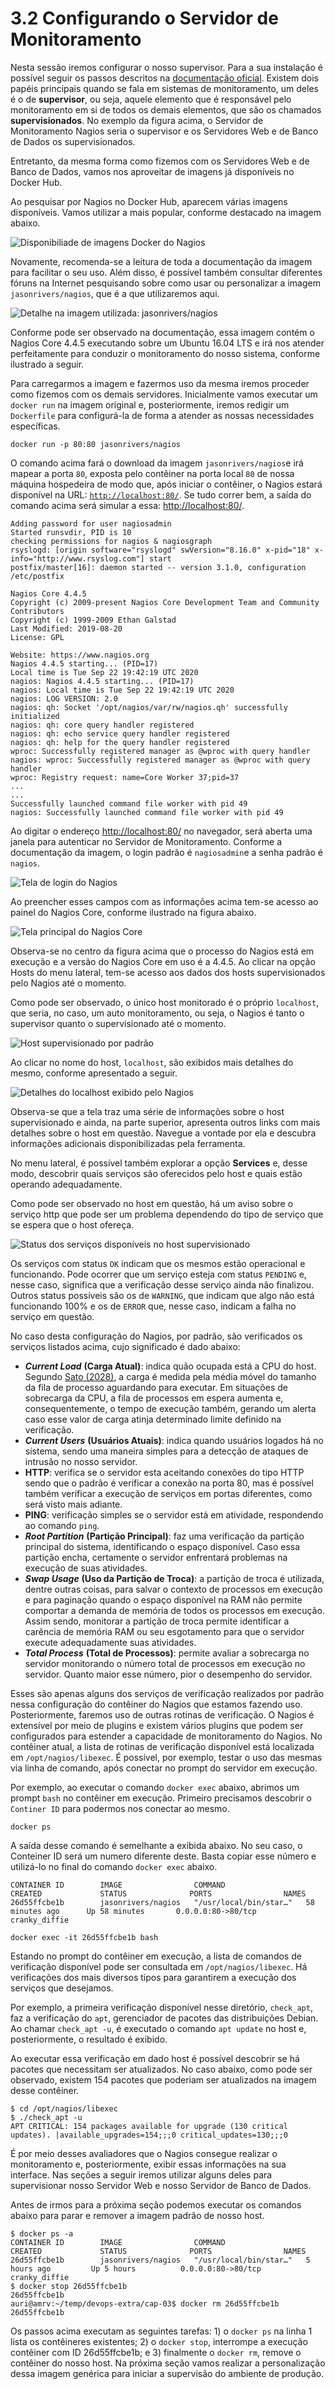 # 3.2 Configurando o Servidor de Monitoramento

Nesta sessão iremos configurar o nosso supervisor. Para a sua instalação é possível seguir os passos descritos na [documentação oficial](https://assets.nagios.com/downloads/nagioscore/docs/nagioscore/4/en/quickstart.html). Existem dois papéis principais quando se fala em sistemas de monitoramento, um deles é o de **supervisor**, ou seja, aquele elemento que é responsável pelo monitoramento em si de todos os demais elementos, que são os chamados **supervisionados**. No exemplo da figura acima, o Servidor de Monitoramento Nagios seria o supervisor e os Servidores Web e de Banco de Dados os supervisionados.

Entretanto, da mesma forma como fizemos com os Servidores Web e de Banco de Dados, vamos nos aproveitar de imagens já disponíveis no Docker Hub.

Ao pesquisar por Nagios no Docker Hub, aparecem várias imagens disponíveis. Vamos utilizar a mais popular, conforme destacado na imagem abaixo.

![Disponibiliade de imagens Docker do Nagios](../.gitbook/assets/nagios-docker-hub-01.png)

Novamente, recomenda-se a leitura de toda a documentação da imagem para facilitar o seu uso. Além disso, é possível também consultar diferentes fóruns na Internet pesquisando sobre como usar ou personalizar a imagem `jasonrivers/nagios`, que é a que utilizaremos aqui.

![Detalhe na imagem utilizada: jasonrivers/nagios](../.gitbook/assets/nagios-docker-hub-02.png)

Conforme pode ser observado na documentação, essa imagem contém o Nagios Core 4.4.5 executando sobre um Ubuntu 16.04 LTS e irá nos atender perfeitamente para conduzir o monitoramento do nosso sistema, conforme ilustrado a seguir.

Para carregarmos a imagem e fazermos uso da mesma iremos proceder como fizemos com os demais servidores. Inicialmente vamos executar um `docker run` na imagem original e, posteriormente, iremos redigir um `Dockerfile` para configurá-la de forma a atender as nossas necessidades específicas.

```text
docker run -p 80:80 jasonrivers/nagios
```

O comando acima fará o download da imagem `jasonrivers/nagios`e irá mapear a porta `80`, exposta pelo contêiner na porta local `80` de nossa máquina hospedeira de modo que, após iniciar o contêiner, o Nagios estará disponível na URL: [`http://localhost:80/`](http://localhost:80/). Se tudo correr bem, a saída do comando acima será simular a essa: [http://localhost:80/](http://localhost:80/).

```text
Adding password for user nagiosadmin
Started runsvdir, PID is 10
checking permissions for nagios & nagiosgraph
rsyslogd: [origin software="rsyslogd" swVersion="8.16.0" x-pid="18" x-info="http://www.rsyslog.com"] start
postfix/master[16]: daemon started -- version 3.1.0, configuration /etc/postfix

Nagios Core 4.4.5
Copyright (c) 2009-present Nagios Core Development Team and Community Contributors
Copyright (c) 1999-2009 Ethan Galstad
Last Modified: 2019-08-20
License: GPL

Website: https://www.nagios.org
Nagios 4.4.5 starting... (PID=17)
Local time is Tue Sep 22 19:42:19 UTC 2020
nagios: Nagios 4.4.5 starting... (PID=17)
nagios: Local time is Tue Sep 22 19:42:19 UTC 2020
nagios: LOG VERSION: 2.0
nagios: qh: Socket '/opt/nagios/var/rw/nagios.qh' successfully initialized
nagios: qh: core query handler registered
nagios: qh: echo service query handler registered
nagios: qh: help for the query handler registered
wproc: Successfully registered manager as @wproc with query handler
nagios: wproc: Successfully registered manager as @wproc with query handler
wproc: Registry request: name=Core Worker 37;pid=37
...
...
Successfully launched command file worker with pid 49
nagios: Successfully launched command file worker with pid 49

```

Ao digitar o endereço [http://localhost:80/](http://localhost:80/) no navegador, será aberta uma janela para autenticar no Servidor de Monitoramento. Conforme a documentação da imagem, o login padrão é `nagiosadmin`e a senha padrão é `nagios`.

![Tela de login do Nagios](../.gitbook/assets/nagios-login.png)

Ao preencher esses campos com as informações acima tem-se acesso ao painel do Nagios Core, conforme ilustrado na figura abaixo.

![Tela principal do Nagios Core](../.gitbook/assets/nagios-home.png)

Observa-se no centro da figura acima que o processo do Nagios está em execução e a versão do Nagios Core em uso é a 4.4.5. Ao clicar na opção Hosts do menu lateral, tem-se acesso aos dados dos hosts supervisionados pelo Nagios até o momento.

Como pode ser observado, o único host monitorado é o próprio `localhost`, que seria, no caso, um auto monitoramento, ou seja, o Nagios é tanto o supervisor quanto o supervisionado até o momento.

![Host supervisionado por padr&#xE3;o](../.gitbook/assets/nagios-self-monitoring.png)

Ao clicar no nome do host, `localhost`, são exibidos mais detalhes do mesmo, conforme apresentado a seguir.

![Detalhes do localhost exibido pelo Nagios](../.gitbook/assets/nagios-self-monitoring-details.png)

Observa-se que a tela traz uma série de informações sobre o host supervisionado e ainda, na parte superior, apresenta outros links com mais detalhes sobre o host em questão. Navegue a vontade por ela e descubra informações adicionais disponibilizadas pela ferramenta.

No menu lateral, é possível também explorar a opção **Services** e, desse modo, descobrir quais serviços são oferecidos pelo host e quais estão operando adequadamente.

Como pode ser observado no host em questão, há um aviso sobre o serviço http que pode ser um problema dependendo do tipo de serviço que se espera que o host ofereça.

![Status dos servi&#xE7;os dispon&#xED;veis no host supervisionado](../.gitbook/assets/nagios-localhost-services.png)

Os serviços com status `OK` indicam que os mesmos estão operacional e funcionando. Pode ocorrer que um serviço esteja com status `PENDING` e, nesse caso, significa que a verificação desse serviço ainda não finalizou. Outros status possíveis são os de `WARNING`, que indicam que algo não está funcionando 100% e os de `ERROR` que, nesse caso, indicam a falha no serviço em questão.

No caso desta configuração do Nagios, por padrão, são verificados os serviços listados acima, cujo significado é dado abaixo:

* _**Current Load**_ **\(Carga Atual\)**: indica quão ocupada está a CPU do host. Segundo [Sato \(2028\)](https://www.casadocodigo.com.br/products/livro-devops), a carga é medida pela média móvel do tamanho da fila de processo aguardando para executar. Em situações de sobrecarga da CPU, a fila de processos em espera aumenta e, consequentemente, o tempo de execução também, gerando um alerta caso esse valor de carga atinja determinado limite definido na verificação.
* _**Current Users**_ **\(Usuários Atuais\)**: indica quando usuários logados há no sistema, sendo uma maneira simples para a detecção de ataques de intrusão no nosso servidor.
* **HTTP**:  verifica se o servidor esta aceitando conexões do tipo HTTP sendo que o padrão é verificar a conexão na porta 80, mas é possível também verificar a execução de serviços em portas diferentes, como será visto mais adiante.
* **PING**: verificação simples se o servidor está em atividade, respondendo ao comando `ping`.
* _**Root Partition**_ **\(Partição Principal\)**: faz uma verificação da partição principal do sistema, identificando o espaço disponível. Caso essa partição encha, certamente o servidor enfrentará problemas na execução de suas atividades.
* _**Swap Usage**_ **\(Uso da Partição de Troca\)**: a partição de troca é utilizada, dentre outras coisas, para salvar o contexto de processos em execução e para paginação quando o espaço disponível na RAM não permite comportar a demanda de memória de todos os processos em execução. Assim sendo, monitorar a partição de troca permite identificar a carência de memória RAM ou seu esgotamento para que o servidor execute adequadamente suas atividades.
* _**Total Process**_ **\(Total de Processos\)**: permite avaliar a sobrecarga no servidor monitorando o número total de processos em execução no servidor. Quanto maior esse número, pior o desempenho do servidor.

Esses são apenas alguns dos serviços de verificação realizados por padrão nessa configuração do contêiner do Nagios que estamos fazendo uso. Posteriormente, faremos uso de outras rotinas de verificação. O Nagios é extensível por meio de plugins e existem vários plugins que podem ser configurados para estender a capacidade de monitoramento do Nagios. No contêiner atual, a lista de rotinas de verificação disponível está localizada em `/opt/nagios/libexec`. É possível, por exemplo, testar o uso das mesmas via linha de comando, após conectar no prompt do servidor em execução.

Por exemplo, ao executar o comando `docker exec` abaixo, abrimos um prompt `bash` no contêiner em execução. Primeiro precisamos descobrir o `Continer ID` para podermos nos conectar ao mesmo.

```text
docker ps
```

A saída desse comando é semelhante a exibida abaixo. No seu caso, o Conteiner ID será um numero diferente deste. Basta copiar esse número e utilizá-lo no final do comando `docker exec` abaixo.

```text
CONTAINER ID        IMAGE                COMMAND                  CREATED             STATUS              PORTS                NAMES
26d55ffcbe1b        jasonrivers/nagios   "/usr/local/bin/star…"   58 minutes ago      Up 58 minutes       0.0.0.0:80->80/tcp   cranky_diffie
```

```text
docker exec -it 26d55ffcbe1b bash
```

Estando no prompt do contêiner em execução, a lista de comandos de verificação disponível pode ser consultada em `/opt/nagios/libexec`. Há verificações dos mais diversos tipos para garantirem a execução dos serviços que desejamos.

Por exemplo, a primeira verificação disponível nesse diretório, `check_apt`, faz a verificação do `apt`, gerenciador de pacotes das distribuições Debian. Ao chamar `check_apt -u`, é executado o comando `apt update` no host e, posteriormente, o resultado é exibido.

Ao executar essa verificação em dado host é possível descobrir se há pacotes que necessitam ser atualizados. No caso abaixo, como pode ser observado, existem 154 pacotes que poderiam ser atualizados na imagem desse contêiner.

```text
$ cd /opt/nagios/libexec
$ ./check_apt -u
APT CRITICAL: 154 packages available for upgrade (130 critical updates). |available_upgrades=154;;;0 critical_updates=130;;;0
```

É por meio desses avaliadores que o Nagios consegue realizar o monitoramento e, posteriormente, exibir essas informações na sua interface. Nas seções a seguir iremos utilizar alguns deles para supervisionar nosso Servidor Web e nosso Servidor de Banco de Dados.

Antes de irmos para a próxima seção podemos executar os comandos abaixo para parar e remover a imagem padrão de nosso host.

```text
$ docker ps -a
CONTAINER ID        IMAGE                COMMAND                  CREATED             STATUS              PORTS                NAMES
26d55ffcbe1b        jasonrivers/nagios   "/usr/local/bin/star…"   5 hours ago         Up 5 hours          0.0.0.0:80->80/tcp   cranky_diffie
$ docker stop 26d55ffcbe1b
26d55ffcbe1b
auri@amrv:~/temp/devops-extra/cap-03$ docker rm 26d55ffcbe1b
26d55ffcbe1b
```

Os passos acima executam as seguintes tarefas: 1\) o `docker ps` na linha 1 lista os contêineres existentes; 2\) o `docker stop`, interrompe a execução contêiner com ID 26d55ffcbe1b; e 3\) finalmente o `docker rm`, remove o contêiner do nosso host. Na próxima seção vamos realizar a personalização dessa imagem genérica para iniciar a supervisão do ambiente de produção.

